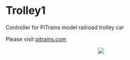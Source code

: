 # Trolley1

Controller for PiTrains model railroad trolley car

Please visit [pitrains.com](http://pitrains.com)

<p align="center">
  <a href="http://www.pitrains.com">
  <img src="https://lh3.googleusercontent.com/pw/AMWts8CiBESlom-WhlBtEcM5hM0uMCeE0YIviKoLQAawl6fva8wJPWNfVHqdi9wAqg5EGvxZyNe7II67l104MtQHzuQ7b1zMdonh1bUkBj50-LNzJzjj7hYBr10IL9c8D0E-ntFwLKGDgHDcgEviRTRoPetM=w1631-h693-no?authuser=0">
  </a>
</p>
  
